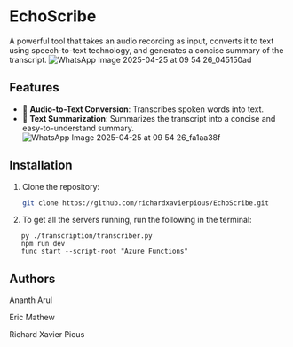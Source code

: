 # EchoScribe

A powerful tool that takes an audio recording as input, converts it to text using speech-to-text technology, and generates a concise summary of the transcript.
![WhatsApp Image 2025-04-25 at 09 54 26_045150ad](https://github.com/user-attachments/assets/4bd6dbc9-9045-4fda-a00f-be59d67c01fb)



## Features

- 🎤 **Audio-to-Text Conversion**: Transcribes spoken words into text.
- 📝 **Text Summarization**: Summarizes the transcript into a concise and easy-to-understand summary.
  ![WhatsApp Image 2025-04-25 at 09 54 26_fa1aa38f](https://github.com/user-attachments/assets/c4a44bb4-0382-4620-bb03-d4e502b6713b)


## Installation

1. Clone the repository:
   ```bash
   git clone https://github.com/richardxavierpious/EchoScribe.git

2. To get all the servers running, run the following in the terminal:
```
   py ./transcription/transcriber.py
   npm run dev
   func start --script-root "Azure Functions"
```
## Authors

Ananth Arul

Eric Mathew

Richard Xavier Pious

